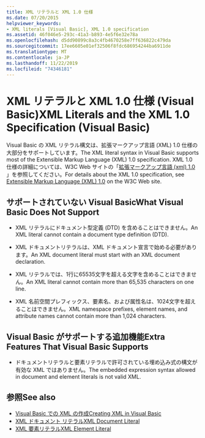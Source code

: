 ```yaml
---
title: XML リテラルと XML 1.0 仕様
ms.date: 07/20/2015
helpviewer_keywords:
- XML literals [Visual Basic], XML 1.0 specification
ms.assetid: 46f046e5-293c-41a3-b893-4e5f6e32e78a
ms.openlocfilehash: d5dd90899c8a3c4fb4670258e7ff636822c479da
ms.sourcegitcommit: 17ee6605e01ef32506f8fdc686954244ba6911de
ms.translationtype: MT
ms.contentlocale: ja-JP
ms.lasthandoff: 11/22/2019
ms.locfileid: "74346181"
---
```

# <a name="xml-literals-and-the-xml-10-specification-visual-basic"></a><span data-ttu-id="58fbe-102">XML リテラルと XML 1.0 仕様 (Visual Basic)</span><span class="sxs-lookup"><span data-stu-id="58fbe-102">XML Literals and the XML 1.0 Specification (Visual Basic)</span></span>
<span data-ttu-id="58fbe-103">Visual Basic の XML リテラル構文は、拡張マークアップ言語 (XML) 1.0 仕様の大部分をサポートしています。</span><span class="sxs-lookup"><span data-stu-id="58fbe-103">The XML literal syntax in Visual Basic supports most of the Extensible Markup Language (XML) 1.0 specification.</span></span> <span data-ttu-id="58fbe-104">XML 1.0 仕様の詳細については、W3C Web サイトの「[拡張マークアップ言語 (xml) 1.0](https://www.w3.org/TR/xml) 」を参照してください。</span><span class="sxs-lookup"><span data-stu-id="58fbe-104">For details about the XML 1.0 specification, see [Extensible Markup Language (XML) 1.0](https://www.w3.org/TR/xml) on the W3C Web site.</span></span>  
  
## <a name="what-visual-basic-does-not-support"></a><span data-ttu-id="58fbe-105">サポートされていない Visual Basic</span><span class="sxs-lookup"><span data-stu-id="58fbe-105">What Visual Basic Does Not Support</span></span>  
  
- <span data-ttu-id="58fbe-106">XML リテラルにドキュメント型定義 (DTD) を含めることはできません。</span><span class="sxs-lookup"><span data-stu-id="58fbe-106">An XML literal cannot contain a document type definition (DTD).</span></span>  
  
- <span data-ttu-id="58fbe-107">XML ドキュメントリテラルは、XML ドキュメント宣言で始める必要があります。</span><span class="sxs-lookup"><span data-stu-id="58fbe-107">An XML document literal must start with an XML document declaration.</span></span>  
  
- <span data-ttu-id="58fbe-108">XML リテラルでは、1行に65535文字を超える文字を含めることはできません。</span><span class="sxs-lookup"><span data-stu-id="58fbe-108">An XML literal cannot contain more than 65,535 characters on one line.</span></span>  
  
- <span data-ttu-id="58fbe-109">XML 名前空間プレフィックス、要素名、および属性名は、1024文字を超えることはできません。</span><span class="sxs-lookup"><span data-stu-id="58fbe-109">XML namespace prefixes, element names, and attribute names cannot contain more than 1,024 characters.</span></span>  
  
## <a name="extra-features-that-visual-basic-supports"></a><span data-ttu-id="58fbe-110">Visual Basic がサポートする追加機能</span><span class="sxs-lookup"><span data-stu-id="58fbe-110">Extra Features That Visual Basic Supports</span></span>  
  
- <span data-ttu-id="58fbe-111">ドキュメントリテラルと要素リテラルで許可されている埋め込み式の構文が有効な XML ではありません。</span><span class="sxs-lookup"><span data-stu-id="58fbe-111">The embedded expression syntax allowed in document and element literals is not valid XML.</span></span>  
  
## <a name="see-also"></a><span data-ttu-id="58fbe-112">参照</span><span class="sxs-lookup"><span data-stu-id="58fbe-112">See also</span></span>

- [<span data-ttu-id="58fbe-113">Visual Basic での XML の作成</span><span class="sxs-lookup"><span data-stu-id="58fbe-113">Creating XML in Visual Basic</span></span>](../../../../visual-basic/programming-guide/language-features/xml/creating-xml.md)
- [<span data-ttu-id="58fbe-114">XML ドキュメント リテラル</span><span class="sxs-lookup"><span data-stu-id="58fbe-114">XML Document Literal</span></span>](../../../../visual-basic/language-reference/xml-literals/xml-document-literal.md)
- [<span data-ttu-id="58fbe-115">XML 要素リテラル</span><span class="sxs-lookup"><span data-stu-id="58fbe-115">XML Element Literal</span></span>](../../../../visual-basic/language-reference/xml-literals/xml-element-literal.md)
